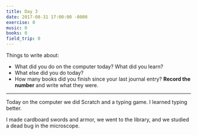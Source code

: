 ```yaml
---
title: Day 3
date: 2017-08-31 17:00:00 -0000
exercise: 0
music: 0
books: 0
field_trip: 0
---
```

Things to write about:

* What did you do on the computer today? What did you learn?
* What else did you do today?
* How many books did you finish since your last journal entry? **Record the number** and write what they were.

***

Today on the computer we did Scratch and a typing game. I learned typing better.

I made cardboard swords and armor, we went to the library, and we studied a dead bug in the microscope.

